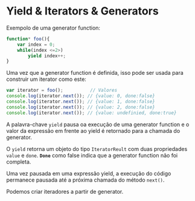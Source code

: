 # Yield & Iterators & Generators

Exempolo de uma generator function:

```js
function* foo(){
    var index = 0;
    while(index <=2>)
        yield index++;
}
```

Uma vez que a generator function é definida, isso pode ser usada para construir um iterator como este:

```js
var iterator = foo();          // Valores
console.log(iterator.next()); // {value: 0, done:false}
console.log(iterator.next()); // {value: 1, done:false}
console.log(iterator.next()); // {value: 2, done:false}
console.log(iterator.next()); // {value: undefinied, done:true}
```

A palavra-chave `yield` pausa oa execução de uma generator function e o valor da expressão em frente ao yield é retornado para a chamada do generator.

O `yield` retorna um objeto do tipo `IteratorReult` com duas propriedades `value` e `done`. **`Done`** como false indica que a generator function não foi completa.

Uma vez pausada em  uma expressão yield, a execução do código permanece pausada até a próxima chamada do método `next()`.


Podemos criar iteradores a partir de generator.

